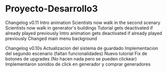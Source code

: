 # Proyecto-Desarrollo3

Changelog v0.11
Intro animation
Scientists now walk in the second scenary
Scientists now walk in generator's buildings
Tutorial gets deactivated if already played previously
Intro animation gets deactivated if already played previously
Changed main menu background



Changelog v0.10s
Actualizacion del sistema de guardado
Implementacion del segundo escenario (faltan funcionalidades)
Nuevo tutorial
Fix de botones de upgrades (No hacen nada pero se pueden clickear)
Implementaron sonidos de click en generador y comprar generadores
